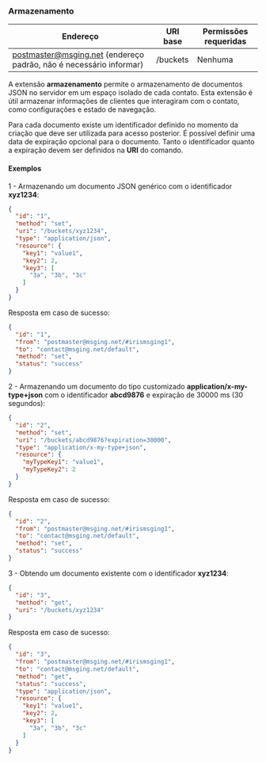### Armazenamento
| Endereço              | URI base     | Permissões requeridas   | 
|-----------------------|--------------|-------------------------|
| postmaster@msging.net (endereço padrão, não é necessário informar) | /buckets | Nenhuma                 |

A extensão **armazenamento** permite o armazenamento de documentos JSON no servidor em um espaço isolado de cada contato. Esta extensão é útil armazenar informações de clientes que interagiram com o contato, como configurações e estado de navegação.

Para cada documento existe um identificador definido no momento da criação que deve ser utilizada para acesso posterior. É possível definir uma data de expiração opcional para o documento. Tanto o identificador quanto a expiração devem ser definidos na **URI** do comando.

#### Exemplos
1 - Armazenando um documento JSON genérico com o identificador **xyz1234**:
```json
{  
  "id": "1",
  "method": "set",
  "uri": "/buckets/xyz1234",
  "type": "application/json",
  "resource": {  
    "key1": "value1",
    "key2": 2,
    "key3": [  
      "3a", "3b", "3c"
    ]
  }
}
```
Resposta em caso de sucesso:
```json
{
  "id": "1",
  "from": "postmaster@msging.net/#irismsging1",
  "to": "contact@msging.net/default",
  "method": "set",
  "status": "success"
}
```

2 - Armazenando um documento do tipo customizado **application/x-my-type+json** com o identificador **abcd9876** e expiração de 30000 ms (30 segundos):
```json
{  
  "id": "2",
  "method": "set",
  "uri": "/buckets/abcd9876?expiration=30000",
  "type": "application/x-my-type+json",
  "resource": {  
    "myTypeKey1": "value1",
    "myTypeKey2": 2
  }
}
```
Resposta em caso de sucesso:
```json
{
  "id": "2",
  "from": "postmaster@msging.net/#irismsging1",
  "to": "contact@msging.net/default",
  "method": "set",
  "status": "success"
}
```

3 - Obtendo um documento existente com o identificador **xyz1234**:
```json
{  
  "id": "3",
  "method": "get",
  "uri": "/buckets/xyz1234"
}
```
Resposta em caso de sucesso:
```json
{
  "id": "3",
  "from": "postmaster@msging.net/#irismsging1",
  "to": "contact@msging.net/default",
  "method": "get",
  "status": "success",
  "type": "application/json",
  "resource": {  
    "key1": "value1",
    "key2": 2,
    "key3": [  
      "3a", "3b", "3c"
    ]
  }  
}
```
